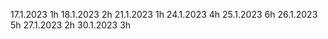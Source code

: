 17.1.2023 1h
18.1.2023 2h
21.1.2023 1h
24.1.2023 4h
25.1.2023 6h
26.1.2023 5h
27.1.2023 2h
30.1.2023 3h